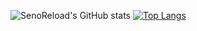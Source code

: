 ![SenoReload's GitHub stats](https://my-stats-mu.vercel.app/api?username=senoreload&show_icons=true&theme=aura&count_private=true)
[![Top Langs](https://my-stats-mu.vercel.app/api/top-langs/?username=senoreload&layout=compact&theme=dark&langs_count=10&exclude_repo=StealthSignatures.github.io)]([https://github.com/anuraghazra/github-readme-stats](https://github.com/SenoReload/my-stats))
